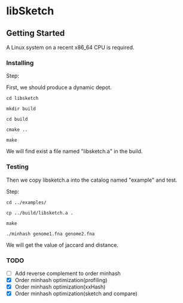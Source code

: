 # libSketch

## Getting Started

A Linux system on a recent x86_64 CPU is required.

### Installing 

Step:

First, we should produce a dynamic depot.

```
cd libsketch

mkdir build

cd build

cmake ..

make
```

We will find exist a file named "libsketch.a" in the build.

### Testing

Then we copy libsketch.a into the catalog named "example" and test.

Step:

```
cd ../examples/

cp ../build/libsketch.a .

make

./minhash genome1.fna genome2.fna
```

We will get the value of jaccard and distance.

### TODO
- [ ] Add reverse complement to order minhash
- [x] Order minhash optimization(profiling)
- [x] Order minhash optimization(xxHash)
- [x] Order minhash optimization(sketch and compare)

